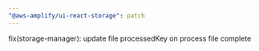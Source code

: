 ```yaml
---
"@aws-amplify/ui-react-storage": patch
---
```


fix(storage-manager): update file processedKey on process file complete
